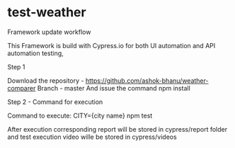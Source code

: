 # test-weather

Framework update workflow

This Framework is build with Cypress.io for both UI automation and API automation testing, 

Step 1

Download the repository - https://github.com/ashok-bhanu/weather-comparer Branch - master
And issue the command npm install

Step 2 - Command for execution

Command to execute: CITY={city name} npm test

After execution corresponding report will be stored in cypress/report folder and test execution video wille be stored in cypress/videos
